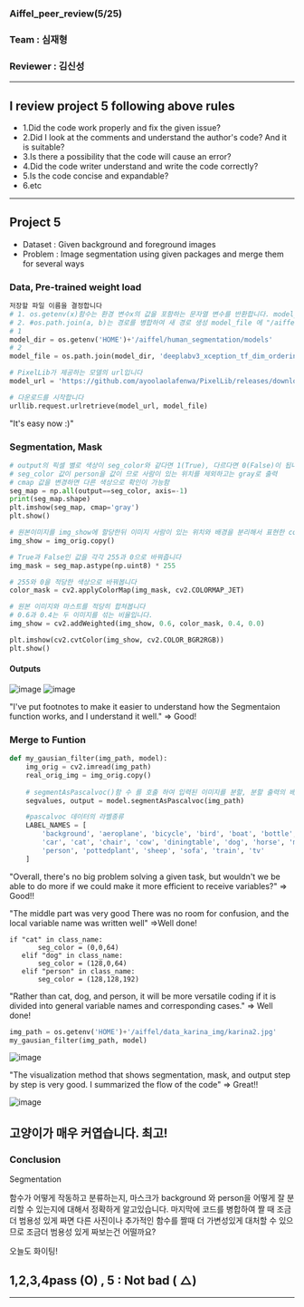 ### Aiffel_peer_review(5/25)
### Team : 심재형
### Reviewer : 김신성
-----------------------------------------------------------------------
## I review project 5 following above rules
- 1.Did the code work properly and fix the given issue?
- 2.Did I look at the comments and understand the author's code? And it is suitable?
- 3.Is there a possibility that the code will cause an error?
- 4.Did the code writer understand and write the code correctly?
- 5.Is the code concise and expandable?
- 6.etc
-----------------------------------------------------------------------
## Project 5
- Dataset : Given background and foreground images
- Problem : Image segmentation using given packages and merge them for several ways

### Data, Pre-trained weight load
```python
저장할 파일 이름을 결정합니다
# 1. os.getenv(x)함수는 환경 변수x의 값을 포함하는 문자열 변수를 반환합니다. model_dir 에 "/aiffel/human_segmentation/models" 저장
# 2. #os.path.join(a, b)는 경로를 병합하여 새 경로 생성 model_file 에 "/aiffel/aiffel/human_segmentation/models/deeplabv3_xception_tf_dim_ordering_tf_kernels.h5" 저장
# 1
model_dir = os.getenv('HOME')+'/aiffel/human_segmentation/models' 
# 2
model_file = os.path.join(model_dir, 'deeplabv3_xception_tf_dim_ordering_tf_kernels.h5') 

# PixelLib가 제공하는 모델의 url입니다
model_url = 'https://github.com/ayoolaolafenwa/PixelLib/releases/download/1.1/deeplabv3_xception_tf_dim_ordering_tf_kernels.h5' 

# 다운로드를 시작합니다
urllib.request.urlretrieve(model_url, model_file)
```
"It's easy now :)"

### Segmentation, Mask
```python
# output의 픽셀 별로 색상이 seg_color와 같다면 1(True), 다르다면 0(False)이 됩니다
# seg_color 값이 person을 값이 므로 사람이 있는 위치를 제외하고는 gray로 출력
# cmap 값을 변경하면 다른 색상으로 확인이 가능함
seg_map = np.all(output==seg_color, axis=-1) 
print(seg_map.shape) 
plt.imshow(seg_map, cmap='gray')
plt.show()

# 원본이미지를 img_show에 할당한뒤 이미지 사람이 있는 위치와 배경을 분리해서 표현한 color_mask 를 만든뒤 두 이미지를 합쳐서 출력
img_show = img_orig.copy()

# True과 False인 값을 각각 255과 0으로 바꿔줍니다
img_mask = seg_map.astype(np.uint8) * 255

# 255와 0을 적당한 색상으로 바꿔봅니다
color_mask = cv2.applyColorMap(img_mask, cv2.COLORMAP_JET)

# 원본 이미지와 마스트를 적당히 합쳐봅니다
# 0.6과 0.4는 두 이미지를 섞는 비율입니다.
img_show = cv2.addWeighted(img_show, 0.6, color_mask, 0.4, 0.0)

plt.imshow(cv2.cvtColor(img_show, cv2.COLOR_BGR2RGB))
plt.show()
```
#### Outputs

![image](https://github.com/horizon-sim/aiffel_project/assets/91248817/542952df-8ac0-4191-865c-7dfbb1fffa59)
![image](https://github.com/horizon-sim/aiffel_project/assets/91248817/519bd365-32b9-4b37-a3c3-fb56b785c6ec)

"I've put footnotes to make it easier to understand how the Segmentaion function works, and I understand it well."
=> Good!

### Merge to Funtion
```python
def my_gausian_filter(img_path, model):
    img_orig = cv2.imread(img_path)
    real_orig_img = img_orig.copy()
    
    # segmentAsPascalvoc()함 수 를 호출 하여 입력된 이미지를 분할, 분할 출력의 배열을 가져옴, 분할 은 pacalvoc 데이터로 학습된 모델을 이용 
    segvalues, output = model.segmentAsPascalvoc(img_path)   

    #pascalvoc 데이터의 라벨종류
    LABEL_NAMES = [
        'background', 'aeroplane', 'bicycle', 'bird', 'boat', 'bottle', 'bus',
        'car', 'cat', 'chair', 'cow', 'diningtable', 'dog', 'horse', 'motorbike',
        'person', 'pottedplant', 'sheep', 'sofa', 'train', 'tv'
    ]
  ```
 "Overall, there's no big problem solving a given task, but wouldn't we be able to do more if we could make it more efficient to receive variables?"
 => Good!!
  
 "The middle part was very good There was no room for confusion, and the local variable name was written well"
=>Well done!
 
 ```
if "cat" in class_name:
        seg_color = (0,0,64)
    elif "dog" in class_name:
        seg_color = (128,0,64)
    elif "person" in class_name:
        seg_color = (128,128,192) 
```

"Rather than cat, dog, and person, it will be more versatile coding if it is divided into general variable names and corresponding cases."
=> Well done!

```python
img_path = os.getenv('HOME')+'/aiffel/data_karina_img/karina2.jpg' 
my_gausian_filter(img_path, model)
  ```
  
![image](https://github.com/horizon-sim/aiffel_project/assets/91248817/b45faa3f-c74b-4f9d-966d-a597c79d65d1)

"The visualization method that shows segmentation, mask, and output step by step is very good. I summarized the flow of the code"
=> Great!!

![image](https://github.com/horizon-sim/aiffel_project/assets/91248817/a1c9b923-fc59-4ea3-831e-94cab0290c12)
## 고양이가 매우 커엽습니다. 최고!


### Conclusion
Segmentation 

함수가 어떻게 작동하고 분류하는지, 마스크가 background 와 person을 어떻게 잘 분리할 수 있는지에 대해서 정확하게 알고있습니다.
마지막에 코드를 병합하여 짤 때 조금더 범용성 있게 짜면 다른 사진이나 추가적인 함수를 짤때 더 가변성있게 대처할 수 있으므로 조금더 범용성 있게 짜보는건 어떨까요?

오늘도 화이팅!

## 1,2,3,4pass (O) , 5 : Not bad ( △)
-----------------------------------------------------------------------

